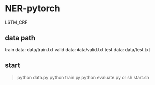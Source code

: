 # NER-pytorch
LSTM_CRF
## data path
train data: data/train.txt
valid data: data/valid.txt
test data: data/test.txt

## start
> python data.py
> python train.py
> python evaluate.py
or
> sh start.sh
